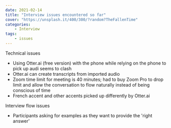 ```yaml
---
date: 2021-02-14
title: "Interview issues encountered so far"
cover: "https://unsplash.it/400/300/?random?TheFallenTime"
categories: 
    - Interview
tags:
    - issues
---
```


Technical issues

- Using Otter.ai (free version) with the phone while relying on the phone to pick up audi seems to clash
- Otter.ai can create transcripts from imported audio
- Zoom time limit for meeting is 40 minutes; had to buy Zoom Pro to drop limit and allow the conversation to flow naturally instead of being conscious of time
- French accent and other accents picked up differently by Otter.ai

Interview flow issues

- Participants asking for examples as they want to provide the 'right answer'
